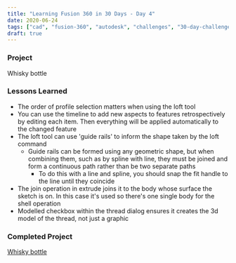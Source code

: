 ```yaml
---
title: "Learning Fusion 360 in 30 Days - Day 4"
date: 2020-06-24
tags: ["cad", "fusion-360", "autodesk", "challenges", "30-day-challenge", "fusion-360-in-30"]
draft: true
---
```

### Project
Whisky bottle

### Lessons Learned
- The order of profile selection matters when using the loft tool
- You can use the timeline to add new aspects to features retrospectively by editing each item. Then everything will be applied automatically to the changed feature
- The loft tool can use 'guide rails' to inform the shape taken by the loft command
    - Guide rails can be formed using any geometric shape, but when combining them, such as by spline with line, they must be joined and form a continuous path rather than be two separate paths
        - To do this with a line and spline, you should snap the fit handle to the line until they coincide
- The join operation in extrude joins it to the body whose surface the sketch is on. In this case it's used so there's one single body for the shell operation
- Modelled checkbox within the thread dialog ensures it creates the 3d model of the thread, not just a graphic

### Completed Project
[Whisky bottle](https://a360.co/38rLWIm)
